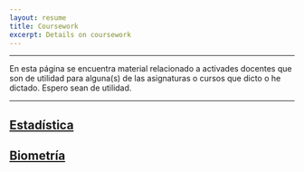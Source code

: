 ```yaml
---
layout: resume
title: Coursework
excerpt: Details on coursework
---
```


<style>H1{color:DarkRed;}</style>
<style>H2{color:Red;}</style>

--------

En esta página se encuentra material relacionado a 
 activades docentes que son de utilidad para alguna(s) de las asignaturas o cursos que dicto o he dictado. Espero sean de utilidad.
 
--------

## [Estadística](/statstuff.md)

## [Biometría](/biomfor.md)

